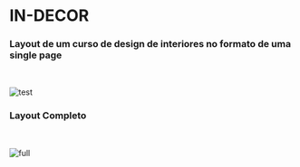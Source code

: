 # IN-DECOR

### Layout de um curso de design de interiores no formato de uma single page 

<br>

![test](https://user-images.githubusercontent.com/73248933/226229680-10295b35-a3df-402b-90a9-c64fdd99044b.png)

### Layout Completo

<br>

![full](https://user-images.githubusercontent.com/73248933/226229732-3b016b18-d358-4f1f-835c-af422913e058.png)

